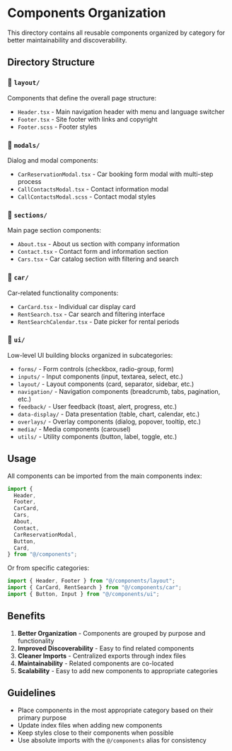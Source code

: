 # Components Organization

This directory contains all reusable components organized by category for better maintainability and discoverability.

## Directory Structure

### 📁 `layout/`

Components that define the overall page structure:

- `Header.tsx` - Main navigation header with menu and language switcher
- `Footer.tsx` - Site footer with links and copyright
- `Footer.scss` - Footer styles

### 📁 `modals/`

Dialog and modal components:

- `CarReservationModal.tsx` - Car booking form modal with multi-step process
- `CallContactsModal.tsx` - Contact information modal
- `CallContactsModal.scss` - Contact modal styles

### 📁 `sections/`

Main page section components:

- `About.tsx` - About us section with company information
- `Contact.tsx` - Contact form and information section
- `Cars.tsx` - Car catalog section with filtering and search

### 📁 `car/`

Car-related functionality components:

- `CarCard.tsx` - Individual car display card
- `RentSearch.tsx` - Car search and filtering interface
- `RentSearchCalendar.tsx` - Date picker for rental periods


### 📁 `ui/`

Low-level UI building blocks organized in subcategories:

- `forms/` - Form controls (checkbox, radio-group, form)
- `inputs/` - Input components (input, textarea, select, etc.)
- `layout/` - Layout components (card, separator, sidebar, etc.)
- `navigation/` - Navigation components (breadcrumb, tabs, pagination, etc.)
- `feedback/` - User feedback (toast, alert, progress, etc.)
- `data-display/` - Data presentation (table, chart, calendar, etc.)
- `overlays/` - Overlay components (dialog, popover, tooltip, etc.)
- `media/` - Media components (carousel)
- `utils/` - Utility components (button, label, toggle, etc.)

## Usage

All components can be imported from the main components index:

```typescript
import {
  Header,
  Footer,
  CarCard,
  Cars,
  About,
  Contact,
  CarReservationModal,
  Button,
  Card,
} from "@/components";
```

Or from specific categories:

```typescript
import { Header, Footer } from "@/components/layout";
import { CarCard, RentSearch } from "@/components/car";
import { Button, Input } from "@/components/ui";
```

## Benefits

1. **Better Organization** - Components are grouped by purpose and functionality
2. **Improved Discoverability** - Easy to find related components
3. **Cleaner Imports** - Centralized exports through index files
4. **Maintainability** - Related components are co-located
5. **Scalability** - Easy to add new components to appropriate categories

## Guidelines

- Place components in the most appropriate category based on their primary purpose
- Update index files when adding new components
- Keep styles close to their components when possible
- Use absolute imports with the `@/components` alias for consistency
